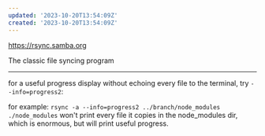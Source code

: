 ```yaml
---
updated: '2023-10-20T13:54:09Z'
created: '2023-10-20T13:54:09Z'
---
```

https://rsync.samba.org

The classic file syncing program

----

for a useful progress display without echoing every file to the terminal, try `--info=progress2`:

for example: `rsync -a --info=progress2 ../branch/node_modules ./node_modules` won't print every file it copies in the node_modules dir, which is enormous, but will print useful progress.